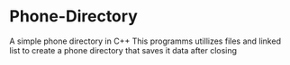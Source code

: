# Phone-Directory
A simple phone directory in C++ 
This programms utillizes files and linked list to create a phone directory that saves it data after closing

